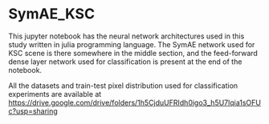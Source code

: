 # SymAE_KSC
This jupyter notebook has the neural network architectures used in this
study written in julia programming language. The SymAE network used for
KSC scene is there somewhere in the middle section, and the feed-forward
dense layer network used for classification is present at the end of the
notebook.

All the datasets and train-test pixel distribution used for classification experiments are available at https://drive.google.com/drive/folders/1h5CjduUFRIdh0igo3_h5U7lqia1sOFUc?usp=sharing
